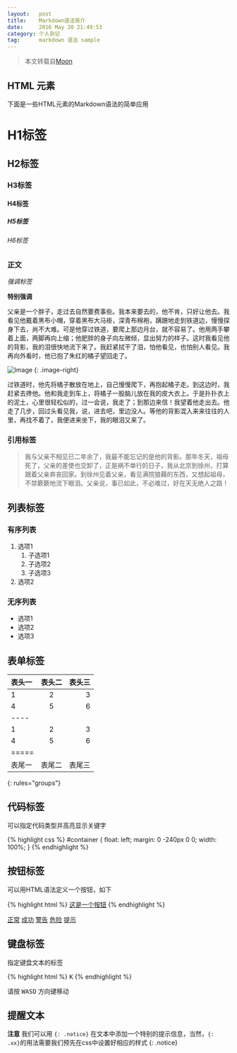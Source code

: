 ```yaml
---
layout:   post
title:    Markdown语法简介
date:     2016 May 20 21:49:53
category: 个人杂记
tag:      markdown 语法 sample
---
```


> 本文转载自[Moon](http://taylantatli.me/Moon/markdown-syntax/)

## HTML 元素

下面是一些HTML元素的Markdown语法的简单应用

# H1标签

## H2标签

### H3标签

#### H4标签

##### H5标签

###### H6标签

### 正文

*强调标签*

**特别强调**

父亲是一个胖子，走过去自然要费事些。我本来要去的，他不肯，只好让他去。我看见他戴着黑布小帽，穿着黑布大马褂，深青布棉袍，蹒跚地走到铁道边，慢慢探身下去，尚不大难。可是他穿过铁道，要爬上那边月台，就不容易了。他用两手攀着上面，两脚再向上缩；他肥胖的身子向左微倾，显出努力的样子。这时我看见他的背影，我的泪很快地流下来了。我赶紧拭干了泪，怕他看见，也怕别人看见。我再向外看时，他已抱了朱红的橘子望回走了。 

![Image](https://github.com/hahn1994/hahn1994.github.io/raw/master/assets/img/favicon.ico)
{: .image-right}

过铁道时，他先将橘子散放在地上，自己慢慢爬下，再抱起橘子走。到这边时，我赶紧去搀他。他和我走到车上，将橘子一股脑儿放在我的皮大衣上。于是扑扑衣上的泥土，心里很轻松似的，过一会说，我走了；到那边来信！我望着他走出去。他走了几步，回过头看见我，说，进去吧，里边没人。等他的背影混入来来往往的人里，再找不着了，我便进来坐下，我的眼泪又来了。

### 引用标签

> 我与父亲不相见已二年余了，我最不能忘记的是他的背影。那年冬天，祖母死了，父亲的差使也交卸了，正是祸不单行的日子，我从北京到徐州，打算跟着父亲奔丧回家。到徐州见着父亲，看见满院狼藉的东西，又想起祖母，不禁簌簌地流下眼泪。父亲说，事已如此，不必难过，好在天无绝人之路！

## 列表标签

### 有序列表

1. 选项1
   1. 子选项1
   2. 子选项2
   3. 子选项3
2. 选项2

### 无序列表

* 选项1
* 选项2
* 选项3

## 表单标签

| 表头一 | 表头二 | 表头三 |
|:------|:-----:|------:|
| 1     | 2     | 3     |
| 4     | 5     | 6     |
|----
| 1     | 2     | 3     |
| 4     | 5     | 6     |
|=====
| 表尾一 | 表尾二 | 表尾三
{: rules="groups"}

## 代码标签

可以指定代码类型并高亮显示关键字

{% highlight css %}
#container {
  float: left;
  margin: 0 -240px 0 0;
  width: 100%;
}
{% endhighlight %}

## 按钮标签

可以用HTML语法定义一个按钮，如下

{% highlight html %}
<a href="#" class="btn">这是一个按钮</a>
{% endhighlight %}

<div markdown="0">
<a href="#" class="btn">正常</a>
<a href="#" class="btn btn-success">成功</a>
<a href="#" class="btn btn-warning">警告</a>
<a href="#" class="btn btn-danger">危险</a>
<a href="#" class="btn btn-info">提示</a>
</div>

## 键盘标签

指定键盘文本的标签

{% highlight html %}
<kbd>K</kbd>
{% endhighlight %}

请按 <kbd>W</kbd><kbd>A</kbd><kbd>S</kbd><kbd>D</kbd> 方向键移动

## 提醒文本

**注意** 我们可以用 `{: .notice}` 在文本中添加一个特别的提示信息，当然，`{: .xx}`的用法需要我们预先在css中设置好相应的样式
{: .notice}